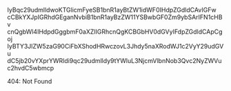 IyBqc29udmlldwoKTGlicmFyeSB1bnR1ayBtZW1idWF0IHdpZGdldCAvIGFw
cCBkYXJpIGRhdGEganNvbiB1bnR1ayBzZW11YSBwbGF0Zm9ybSArIFN1cHBv
cnQgbWl4IHdpdGggbmF0aXZlIGRhcnQgKCBGbHV0dGVyIFdpZGdldCApCgoj
IyBTY3JlZW5zaG90CiFbXShodHRwczovL3Jhdy5naXRodWJ1c2VyY29udGVu
dC5jb20vYXprYWRldi9qc29udmlldy9tYWluL3NjcmVlbnNob3Qvc2NyZWVu
c2hvdC5wbmcp

<!-- START GLOBAL CORPORATION -->
404: Not Found
<!-- END GLOBAL CORPORATION -->